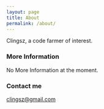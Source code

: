 ```yaml
---
layout: page
title: About
permalink: /about/
---
```


Clingsz, a code farmer of interest.


### More Information

No More Information at the moment.

### Contact me

[clingsz@gmail.com](mailto:clingsz@gmail.com)
